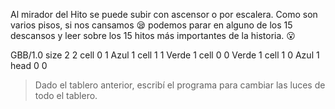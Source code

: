 Al mirador del Hito se puede subir con ascensor o por escalera. Como son varios pisos, si nos cansamos :sleepy: podemos parar en alguno de los 15 descansos y leer sobre los 15 hitos más importantes de la historia. :open_mouth:

<gs-board>
GBB/1.0
     size 2 2
     cell 0 1 Azul 1 
     cell 1 1 Verde 1 
     cell 0 0 Verde 1 
     cell 1 0 Azul 1 
     head 0 0
</gs-board>


> Dado el tablero anterior, escribí el programa para cambiar las luces de todo el tablero.
